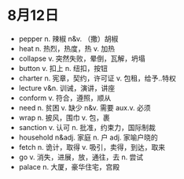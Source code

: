 # 8月12日

- pepper n. 辣椒 n&v. （撒）胡椒
- heat n. 热烈，热度，热 v. 加热
- collapse v. 突然失败，晕倒，瓦解，坍塌
- button v. 扣上 n. 纽扣，按钮
- charter n. 宪章，契约，许可证 v. 包租，给予..特权
- lecture v&n. 训诫，演讲，讲座
- conform v. 符合，遵照，顺从
- need n. 贫困 v. 缺少 n&v. 需要 aux.v. 必须
- wrap n. 披风，围巾 v. 包，裹
- sanction v. 认可 n. 批准，约束力，国际制裁
- household n&adj. 家庭 n. 户 adj. 家喻户晓的
- fetch n. 诡计，取得 v. 吸引，卖得，到达，取来
- go v. 消失，进展，放，通往，去 n. 尝试
- palace n. 大厦，豪华住宅，宫殿
